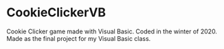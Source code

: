# CookieClickerVB
Cookie Clicker game made with Visual Basic. Coded in the winter of 2020. Made as the final project for my Visual Basic class.
